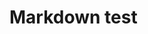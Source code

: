 # Markdown test

[comment]: <> (This is a comment, it will not be included)

[comment]: <> (in  the output file unless you use it in)

[comment]: <> (a reference style link.)

[//]: <> (This is also a comment.)

[//]: # (This may be the most platform independent comment)
